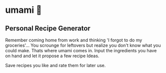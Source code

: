 # umami 🍐
## Personal Recipe Generator

Remember coming home from work and thinking 'I forgot to do my groceries'... You scrounge for leftovers but realize you don't know what you could make. Thats where umami comes in. Input the ingredients you have on hand and let it propose a few recipe Ideas. 

Save recipes you like and rate them for later use.
